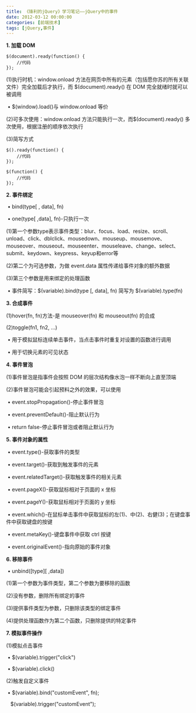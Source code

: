 ```yaml
---
title: 《锋利的jQuery》学习笔记——jQuery中的事件
date: 2012-03-12 00:00:00
categories: [前端技术]
tags: [jQuery,事件]
---
```


​**1. 加载 DOM**
```
$(document).ready(function() {
	//代码
});
```

(1)执行时机：window.onload
方法在网页中所有的元素（包括愿你苏的所有关联文件）完全加载后才执行，而
$(document).ready() 在 DOM 完全就绪时就可以被调用

 • $(window).load()与 window.onload 等价

(2)可多次使用：window.onload 方法只能执行一次，而$(document).ready()
多次使用，根据注册的顺序依次执行

(3)简写方式
```
$().ready(function() {
	//代码
});
```

```
$(function() {
	//代码
});
```

​**2. 事件绑定**

 • bind(type[ , data], fn)

 • one(type[ ,data], fn)-只执行一次

(1)第一个参数type表示事件类型：blur、focus、load、resize、scroll、unload、click、dblclick、mousedown、mouseup、mousemove、mouseover、mouseout、mouseenter、mouseleave、change、select、submit、keydown、keypress、keyup和error等

(2)第二个为可选参数，为做 event.data 属性传递给事件对象的额外数据

(3)第三个参数是用来绑定的处理函数

 • 事件简写：$(variable).bind(type [, data], fn) 简写为
$(variable).type(fn)


​**3. 合成事件**

(1)hover(fn, fn)方法-是 mouseover(fn) 和 mouseout(fn) 的合成

(2)toggle(fn1, fn2, ...)

 • 用于模拟鼠标连续单击事件，当点击事件时重复对设置的函数进行调用

 • 用于切换元素的可见状态


​**4. 事件冒泡**

(1)事件冒泡是指事件会按照 DOM 的层次结构像水泡一样不断向上直至顶端

(2)事件冒泡可能会引起预料之外的效果，可以使用

 • event.stopPropagation()-停止事件冒泡

 • event.preventDefault()-阻止默认行为

 • return false-停止事件冒泡或者阻止默认行为


​**5. 事件对象的属性**

 • event.type()-获取事件的类型

 • event.target()-获取到触发事件的元素

 • event.relatedTarget()-获取触发事件的相关元素

 • event.pageX()-获取鼠标相对于页面的 x 坐标

 • event.pageY()-获取鼠标相对于页面的 y 坐标

 •
event.which()-在鼠标单击事件中获取鼠标的左(1)、中(2)、右健(3)；在键盘事件中获取键盘的按键

 • event.metaKey()-键盘事件中获取 ctrl 按键

 • event.originalEvent()-指向原始的事件对象


​**6. 移除事件**

 • unbind([type][ ,data])

(1)第一个参数为事件类型，第二个参数为要移除的函数

(2)没有参数，删除所有绑定的事件

(3)提供事件类型为参数，只删除该类型的绑定事件

(4)提供处理函数作为第二个函数，只删除提供的特定事件


**7. 模拟事件操作**

(1)模拟点击事件

 • $(variable).trigger("click")

 • $(variable).click()

(2)触发自定义事件

 • $(variable).bind("customEvent", fn);

   $(variable).trigger("customEvent");
